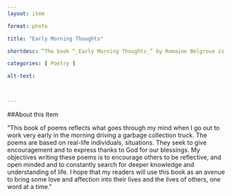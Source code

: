 ```yaml
--- 
layout: item 

format: photo 

title: "Early Morning Thoughts"

shortdesc: “The book “_Early Morning Thoughts_” by Romaine Belgrove is made up of 75 poems."

categories: [ Poetry ] 

alt-text:  

 

--- 
```


##About this Item 

"This book of poems reflects what goes through my mind when I go out to work very early in the morning driving a garbage collection truck. The poems are based on real-life individuals, situations. They seek to give encouragement and to express thanks to God for our blessings. My objectives writing these poems is to encourage others to be reflective, and open minded and to constantly search for deeper knowledge and understanding of life. I hope that my readers will use this book as an avenue to bring some love and affection into their lives and the lives of others, one word at a time." 
